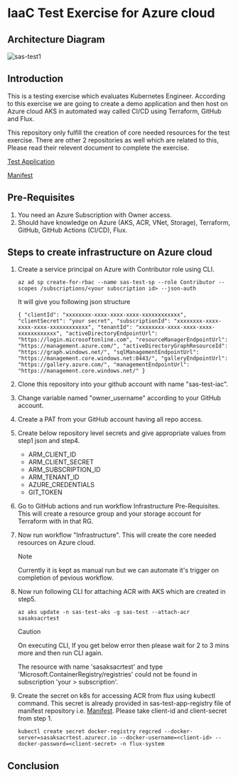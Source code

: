 # IaaC Test Exercise for Azure cloud

## Architecture Diagram

![sas-test1](https://github.com/prashantchamps/sas-test-iac/assets/42674656/ad6ae4d0-e0e2-4d68-b3d9-94f8529e50aa)

## Introduction
This is a testing exercise which evaluates Kubernetes Engineer. According to this exercise we are going to create a demo application and then host on Azure cloud AKS in automated way called CI/CD using Terraform, GitHub and Flux.

This repository only fulfill the creation of core needed resources for the test exercise. There are other 2 repositories as well which are related to this, Please read their relevent document to complete the exercise. 

[Test Application](https://github.com/prashantchamps/sas-test-application/blob/main/README.md)

[Manifest](https://github.com/prashantchamps/flux-image-updates/blob/main/README.md)

## Pre-Requisites
1) You need an Azure Subscription with Owner access. 
2) Should have knowledge on Azure (AKS, ACR, VNet, Storage), Terraform, GitHub, GitHub Actions (CI/CD), Flux.

## Steps to create infrastructure on Azure cloud
1) Create a service principal on Azure with Contributor role using CLI.

   `az ad sp create-for-rbac --name sas-test-sp --role Contributor --scopes /subscriptions/<your subscription id> --json-auth`

   It will give you following json structure

   `{
     "clientId": "xxxxxxxx-xxxx-xxxx-xxxx-xxxxxxxxxxxx",
     "clientSecret": "your secret",
     "subscriptionId": "xxxxxxxx-xxxx-xxxx-xxxx-xxxxxxxxxxxx",
     "tenantId": "xxxxxxxx-xxxx-xxxx-xxxx-xxxxxxxxxxxx",
     "activeDirectoryEndpointUrl": "https://login.microsoftonline.com",
     "resourceManagerEndpointUrl": "https://management.azure.com/",
     "activeDirectoryGraphResourceId": "https://graph.windows.net/",
     "sqlManagementEndpointUrl": "https://management.core.windows.net:8443/",
     "galleryEndpointUrl": "https://gallery.azure.com/",
     "managementEndpointUrl": "https://management.core.windows.net/"
   }`
2) Clone this repository into your github account with name "sas-test-iac".
3) Change variable named "owner_username" according to your GitHub account.
4) Create a PAT from your GitHub account having all repo access.
5) Create below repository level secrets and give appropriate values from step1 json and step4.
   - ARM_CLIENT_ID
   - ARM_CLIENT_SECRET
   - ARM_SUBSCRIPTION_ID
   - ARM_TENANT_ID
   - AZURE_CREDENTIALS
   - GIT_TOKEN
6) Go to GitHub actions and run workflow Infrastructure Pre-Requisites. This will create a resource group and your storage account for Terraform with in that RG.
7) Now run workflow "Infrastructure". This will create the core needed resources on Azure cloud.
   > [!NOTE]
   > Currently it is kept as manual run but we can automate it's trigger on completion of pevious workflow. 
8) Now run following CLI for attaching ACR with AKS which are created in step5.
   
   `az aks update -n sas-test-aks -g sas-test --attach-acr sasaksacrtest`

   > [!CAUTION]
   > On executing CLI, If you get below error then please wait for 2 to 3 mins more and then run CLI again.
   > 
   > The resource with name 'sasaksacrtest' and type 'Microsoft.ContainerRegistry/registries' could not be found in subscription 'your       > subscription'.
9) Create the secret on k8s for accessing ACR from flux using kubectl command. This secret is already provided in sas-test-app-registry file of manifest repository i.e. [Manifest](https://github.com/prashantchamps/flux-image-updates). Please take client-id and client-secret from step 1.

   `kubectl create secret docker-registry regcred --docker-server=sasaksacrtest.azurecr.io --docker-username=<client-id> --docker-password=<client-secret> -n flux-system`

## Conclusion
